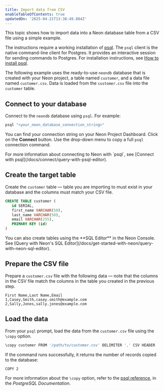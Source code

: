 ```yaml
---
title: Import data from CSV
enableTableOfContents: true
updatedOn: '2025-04-21T13:38:49.804Z'
---
```


This topic shows how to import data into a Neon database table from a CSV file using a simple example.

The instructions require a working installation of [psql](https://www.postgresql.org/download/). The `psql` client is the native command-line client for Postgres. It provides an interactive session for sending commands to Postgres. For installation instructions, see [How to install psql](/docs/connect/query-with-psql-editor#how-to-install-psql).

The following example uses the ready-to-use `neondb` database that is created with your Neon project, a table named `customer`, and a data file named `customer.csv`. Data is loaded from the `customer.csv` file into the `customer` table.

<Steps>

## Connect to your database

Connect to the `neondb` database using `psql`. For example:

```bash shouldWrap
psql "<your_neon_database_connection_string>"
```

You can find your connection string on your Neon Project Dashboard. Click on the **Connect** button. Use the drop-down menu to copy a full `psql` connection command.

<Admonition type="note">
For more information about connecting to Neon with `psql`, see [Connect with psql](/docs/connect/query-with-psql-editor).
</Admonition>

## Create the target table

Create the `customer` table — table you are importing to must exist in your database and the columns must match your CSV file.

```sql
CREATE TABLE customer (
   id SERIAL,
   first_name VARCHAR(50),
   last_name VARCHAR(50),
   email VARCHAR(255),
   PRIMARY KEY (id)
)
```

<Admonition type="tip">
You can also create tables using the **SQL Editor** in the Neon Console. See [Query with Neon's SQL Editor](/docs/get-started-with-neon/query-with-neon-sql-editor).
</Admonition>

## Prepare the CSV file

Prepare a `customer.csv` file with the following data — note that the columns in the CSV file match the columns in the table you created in the previous step.

```text
First Name,Last Name,Email
1,Casey,Smith,casey.smith@example.com
2,Sally,Jones,sally.jones@example.com
```

## Load the data

From your `psql` prompt, load the data from the `customer.csv` file using the `\copy` option.

```bash
\copy customer FROM '/path/to/customer.csv' DELIMITER ',' CSV HEADER
```

If the command runs successfully, it returns the number of records copied to the database:

```bash
COPY 2
```

For more information about the `\copy` option, refer to the [psql reference](https://www.postgresql.org/docs/current/app-psql.html), in the _PostgreSQL Documentation_.

</Steps>

<NeedHelp/>
